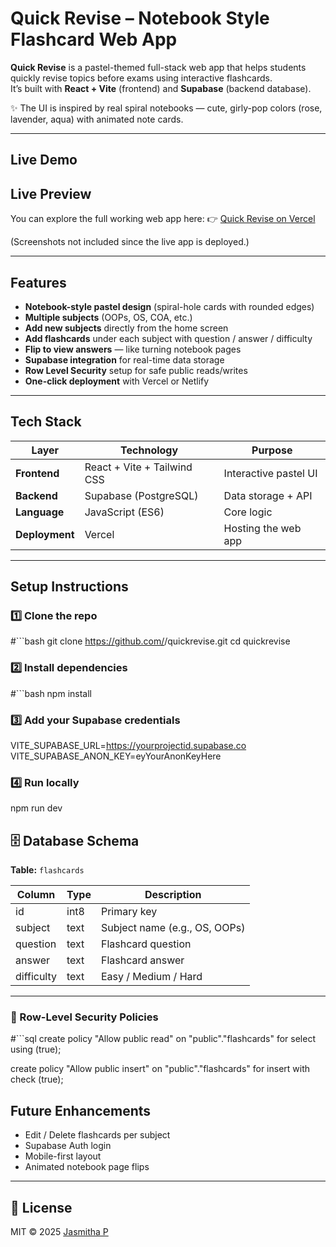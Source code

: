 # Quick Revise – Notebook Style Flashcard Web App

**Quick Revise** is a pastel-themed full-stack web app that helps students quickly revise topics before exams using interactive flashcards.  
It’s built with **React + Vite** (frontend) and **Supabase** (backend database).  

✨ The UI is inspired by real spiral notebooks — cute, girly-pop colors (rose, lavender, aqua) with animated note cards.

---

##  Live Demo

## Live Preview
You can explore the full working web app here:
👉 [Quick Revise on Vercel](https://quickrevise.vercel.app)

(Screenshots not included since the live app is deployed.)


---

##  Features
-  **Notebook-style pastel design** (spiral-hole cards with rounded edges)
-  **Multiple subjects** (OOPs, OS, COA, etc.)
-  **Add new subjects** directly from the home screen  
-  **Add flashcards** under each subject with question / answer / difficulty  
-  **Flip to view answers** — like turning notebook pages  
-  **Supabase integration** for real-time data storage  
-  **Row Level Security** setup for safe public reads/writes  
-  **One-click deployment** with Vercel or Netlify  

---

##  Tech Stack
| Layer | Technology | Purpose |
|--------|-------------|----------|
| **Frontend** | React + Vite + Tailwind CSS | Interactive pastel UI |
| **Backend** | Supabase (PostgreSQL) | Data storage + API |
| **Language** | JavaScript (ES6) | Core logic |
| **Deployment** | Vercel | Hosting the web app |

---

##  Setup Instructions

### 1️⃣ Clone the repo
#```bash
git clone https://github.com/<your-username>/quickrevise.git
cd quickrevise


### 2️⃣ Install dependencies
#```bash
npm install

### 3️⃣ Add your Supabase credentials
VITE_SUPABASE_URL=https://yourprojectid.supabase.co
VITE_SUPABASE_ANON_KEY=eyYourAnonKeyHere

### 4️⃣ Run locally
npm run dev

## 🗄️ Database Schema

**Table:** `flashcards`

| Column | Type | Description |
|---------|------|-------------|
| id | int8 | Primary key |
| subject | text | Subject name (e.g., OS, OOPs) |
| question | text | Flashcard question |
| answer | text | Flashcard answer |
| difficulty | text | Easy / Medium / Hard |

---

### 🔐 Row-Level Security Policies

#```sql
create policy "Allow public read"
on "public"."flashcards"
for select
using (true);

create policy "Allow public insert"
on "public"."flashcards"
for insert
with check (true);

##  Future Enhancements
-  Edit / Delete flashcards per subject  
-  Supabase Auth login  
-  Mobile-first layout  
-  Animated notebook page flips  

---

## 🧾 License
MIT © 2025 [Jasmitha P](https://github.com/Jasmitha1474)



